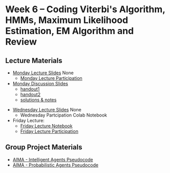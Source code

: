 # Week 6 – Coding Viterbi's Algorithm, HMMs, Maximum Likelihood Estimation, EM Algorithm and Review

## Lecture Materials
- [Monday Lecture Slides](#) None
  - [Monday Lecture Participation](https://colab.research.google.com/drive/1AqMCiiHKjb5nVcF_Wq4yuyJZha2c6q_-?usp=sharing)
- [Monday Discussion Slides](https://drive.google.com/file/d/1HF66yUO0U-gv3G_-O15D4MbmvJ-3Zob9/view?usp=drive_link)
  - [handout1](https://drive.google.com/file/d/1MSg5WB2lyvFNK1xMwMwloBU3bruSVd7S/view?usp=sharing)
  - [handout2](https://drive.google.com/file/d/13VV5C_tMnp5a8Q3fBRiWk8MNdhGDFEpg/view?usp=sharing)
  - [solutions & notes](https://drive.google.com/file/d/1_Pw_O4__rn1HpkgPU1GvLwr9jm_8HoQP/view?usp=sharing)
<!--  - [Solutions & Notes](https://drive.google.com/file/d/1l22Tg1tvsa-Jyk8UvCGn2SCDv75hiyZE/view?usp=sharing) -->
- [Wednesday Lecture Slides](#) None
  - Wednesday Partcipation Colab Notebook
- Friday Lecture:
  - [Friday Lecture Notebook](https://drive.google.com/file/d/1JLZr3AIh2KGZIXiYKm5kCxU5-BwWyx7S/view?usp=sharing)
  - [Friday Lecture Participation](https://github.com/ucsd-cse150a-w25/notebooks/tree/main)
<!-- - [Friday Lecture Slides: Entropy & Log Likelihood](https://drive.google.com/file/d/1EtzNMLkDe2lk-5_bn5AfaqdCn7j6NuvJ/view?usp=sharing)
- [Friday Lecture Slides: Log Likelihood and Maximum Likelihood](https://drive.google.com/file/d/1Pz0E5K5Wzse2N_gwHGBaInpYINIStAwC/view?usp=sharing)
  - [Friday Lecture Handout](https://drive.google.com/file/d/1zpQTw3SxBDeytTgrKyObpDWqZ0soPinQ/view?usp=drive_link) -->

## Group Project Materials
- [AIMA - Intelligent Agents Pseudocode](https://drive.google.com/file/d/11YNM8CwTPEmFiv-w89v7S5twMGIcVNrk/view?usp=drive_link)
- [AIMA - Probabilistic Agents Pseudocode](https://drive.google.com/file/d/1toFM6UgenpJJlBJ7nz5zRhiDeeF8r-aj/view?usp=drive_link)
